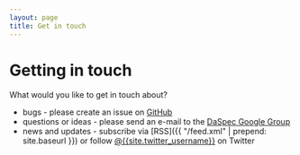 ```yaml
---
layout: page
title: Get in touch
---
```


# Getting in touch

What would you like to get in touch about?

  * bugs - please create an issue on [GitHub](http://github.com/{{site.github_username}}/{{site.github_repo}}/issues)
  * questions or ideas - please send an e-mail to the [DaSpec Google Group](https://groups.google.com/forum/#!forum/{{site.google_group}})
  * news and updates - subscribe via [RSS]({{ "/feed.xml" | prepend: site.baseurl }}) or follow [@{{site.twitter_username}}](https://twitter.com/{{site.twitter_username}}) on Twitter
        
